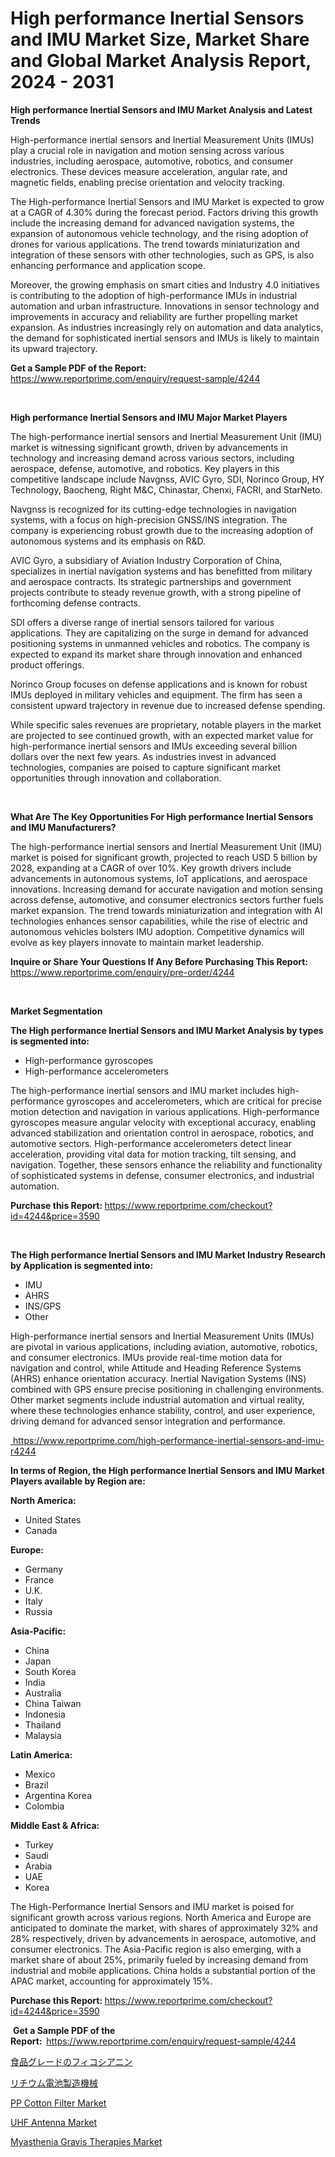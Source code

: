 <p><h1>High performance Inertial Sensors and IMU Market Size, Market Share and Global Market Analysis Report, 2024 - 2031</h1></p><p><strong>High performance Inertial Sensors and IMU Market Analysis and Latest Trends</strong></p>
<p><p>High-performance inertial sensors and Inertial Measurement Units (IMUs) play a crucial role in navigation and motion sensing across various industries, including aerospace, automotive, robotics, and consumer electronics. These devices measure acceleration, angular rate, and magnetic fields, enabling precise orientation and velocity tracking.</p><p>The High-performance Inertial Sensors and IMU Market is expected to grow at a CAGR of 4.30% during the forecast period. Factors driving this growth include the increasing demand for advanced navigation systems, the expansion of autonomous vehicle technology, and the rising adoption of drones for various applications. The trend towards miniaturization and integration of these sensors with other technologies, such as GPS, is also enhancing performance and application scope.</p><p>Moreover, the growing emphasis on smart cities and Industry 4.0 initiatives is contributing to the adoption of high-performance IMUs in industrial automation and urban infrastructure. Innovations in sensor technology and improvements in accuracy and reliability are further propelling market expansion. As industries increasingly rely on automation and data analytics, the demand for sophisticated inertial sensors and IMUs is likely to maintain its upward trajectory.</p></p>
<p><strong>Get a Sample PDF of the Report:&nbsp;</strong> <a href="https://www.reportprime.com/enquiry/request-sample/4244">https://www.reportprime.com/enquiry/request-sample/4244</a></p>
<p>&nbsp;</p>
<p><strong>High performance Inertial Sensors and IMU Major Market Players</strong></p>
<p><p>The high-performance inertial sensors and Inertial Measurement Unit (IMU) market is witnessing significant growth, driven by advancements in technology and increasing demand across various sectors, including aerospace, defense, automotive, and robotics. Key players in this competitive landscape include Navgnss, AVIC Gyro, SDI, Norinco Group, HY Technology, Baocheng, Right M&C, Chinastar, Chenxi, FACRI, and StarNeto.</p><p>Navgnss is recognized for its cutting-edge technologies in navigation systems, with a focus on high-precision GNSS/INS integration. The company is experiencing robust growth due to the increasing adoption of autonomous systems and its emphasis on R&D.</p><p>AVIC Gyro, a subsidiary of Aviation Industry Corporation of China, specializes in inertial navigation systems and has benefitted from military and aerospace contracts. Its strategic partnerships and government projects contribute to steady revenue growth, with a strong pipeline of forthcoming defense contracts.</p><p>SDI offers a diverse range of inertial sensors tailored for various applications. They are capitalizing on the surge in demand for advanced positioning systems in unmanned vehicles and robotics. The company is expected to expand its market share through innovation and enhanced product offerings.</p><p>Norinco Group focuses on defense applications and is known for robust IMUs deployed in military vehicles and equipment. The firm has seen a consistent upward trajectory in revenue due to increased defense spending.</p><p>While specific sales revenues are proprietary, notable players in the market are projected to see continued growth, with an expected market value for high-performance inertial sensors and IMUs exceeding several billion dollars over the next few years. As industries invest in advanced technologies, companies are poised to capture significant market opportunities through innovation and collaboration.</p></p>
<p>&nbsp;</p>
<p><strong>What Are The Key Opportunities For High performance Inertial Sensors and IMU Manufacturers?</strong></p>
<p><p>The high-performance inertial sensors and Inertial Measurement Unit (IMU) market is poised for significant growth, projected to reach USD 5 billion by 2028, expanding at a CAGR of over 10%. Key growth drivers include advancements in autonomous systems, IoT applications, and aerospace innovations. Increasing demand for accurate navigation and motion sensing across defense, automotive, and consumer electronics sectors further fuels market expansion. The trend towards miniaturization and integration with AI technologies enhances sensor capabilities, while the rise of electric and autonomous vehicles bolsters IMU adoption. Competitive dynamics will evolve as key players innovate to maintain market leadership.</p></p>
<p><strong>Inquire or Share Your Questions If Any Before Purchasing This Report:</strong> <a href="https://www.reportprime.com/enquiry/pre-order/4244">https://www.reportprime.com/enquiry/pre-order/4244</a></p>
<p>&nbsp;</p>
<p><strong>Market Segmentation</strong></p>
<p><strong>The High performance Inertial Sensors and IMU Market Analysis by types is segmented into:</strong></p>
<p><ul><li>High-performance gyroscopes</li><li>High-performance accelerometers</li></ul></p>
<p><p>The high-performance inertial sensors and IMU market includes high-performance gyroscopes and accelerometers, which are critical for precise motion detection and navigation in various applications. High-performance gyroscopes measure angular velocity with exceptional accuracy, enabling advanced stabilization and orientation control in aerospace, robotics, and automotive sectors. High-performance accelerometers detect linear acceleration, providing vital data for motion tracking, tilt sensing, and navigation. Together, these sensors enhance the reliability and functionality of sophisticated systems in defense, consumer electronics, and industrial automation.</p></p>
<p><strong>Purchase this Report:&nbsp;</strong><a href="https://www.reportprime.com/checkout?id=4244&price=3590">https://www.reportprime.com/checkout?id=4244&price=3590</a></p>
<p>&nbsp;</p>
<p><strong>The High performance Inertial Sensors and IMU Market Industry Research by Application is segmented into:</strong></p>
<p><ul><li>IMU</li><li>AHRS</li><li>INS/GPS</li><li>Other</li></ul></p>
<p><p>High-performance inertial sensors and Inertial Measurement Units (IMUs) are pivotal in various applications, including aviation, automotive, robotics, and consumer electronics. IMUs provide real-time motion data for navigation and control, while Attitude and Heading Reference Systems (AHRS) enhance orientation accuracy. Inertial Navigation Systems (INS) combined with GPS ensure precise positioning in challenging environments. Other market segments include industrial automation and virtual reality, where these technologies enhance stability, control, and user experience, driving demand for advanced sensor integration and performance.</p></p>
<p><a href="https://www.reportprime.com/high-performance-inertial-sensors-and-imu-r4244">&nbsp;https://www.reportprime.com/high-performance-inertial-sensors-and-imu-r4244</a></p>
<p><strong>In terms of Region, the High performance Inertial Sensors and IMU Market Players available by Region are:</strong></p>
<p>
    <p> <strong> North America: </strong>
        <ul>
            <li>United States</li>
            <li>Canada</li>
        </ul>
        </p> 
    <p> <strong> Europe: </strong>
        <ul>
            <li>Germany</li>
            <li>France</li>
            <li>U.K.</li>
            <li>Italy</li>
            <li>Russia</li>
        </ul>
        </p> 
    <p> <strong> Asia-Pacific: </strong>
        <ul>
            <li>China</li>
            <li>Japan</li>
            <li>South Korea</li>
            <li>India</li>
            <li>Australia</li>
            <li>China Taiwan</li>
            <li>Indonesia</li>
            <li>Thailand</li>
            <li>Malaysia</li>
        </ul>
        </p> 
    <p> <strong> Latin America: </strong>
        <ul>
            <li>Mexico</li>
            <li>Brazil</li>
            <li>Argentina Korea</li>
            <li>Colombia</li>
        </ul>
        </p> 
    <p> <strong> Middle East & Africa: </strong>
        <ul>
            <li>Turkey</li>
            <li>Saudi</li>
            <li>Arabia</li>
            <li>UAE</li>
            <li>Korea</li>
        </ul>
    </p>
    </p>
<p><p>The High-Performance Inertial Sensors and IMU market is poised for significant growth across various regions. North America and Europe are anticipated to dominate the market, with shares of approximately 32% and 28% respectively, driven by advancements in aerospace, automotive, and consumer electronics. The Asia-Pacific region is also emerging, with a market share of about 25%, primarily fueled by increasing demand from industrial and mobile applications. China holds a substantial portion of the APAC market, accounting for approximately 15%.</p></p>
<p><strong>Purchase this Report: </strong><a href="https://www.reportprime.com/checkout?id=4244&price=3590">https://www.reportprime.com/checkout?id=4244&price=3590</a></p>
<p>&nbsp;<strong>Get a Sample PDF of the Report:&nbsp;&nbsp;</strong><a href="https://www.reportprime.com/enquiry/request-sample/4244">https://www.reportprime.com/enquiry/request-sample/4244</a></p>
<p><strong></strong></p>
<p><p><a href="https://mercedesyzfi.medium.com/food-grade-phycocyanin-market-%E3%81%AE%E3%82%B0%E3%83%AD%E3%83%BC%E3%83%90%E3%83%AB%E5%B8%82%E5%A0%B4%E6%A6%82%E8%A6%81%E3%81%AF-%E4%B8%96%E7%95%8C%E3%81%8A%E3%82%88%E3%81%B3%E4%B8%BB%E8%A6%81%E5%B8%82%E5%A0%B4%E3%81%AB%E3%81%8A%E3%81%91%E3%82%8B%E6%A5%AD%E7%95%8C%E3%81%AB%E5%BD%B1%E9%9F%BF%E3%82%92%E4%B8%8E%E3%81%88%E3%82%8B%E4%B8%BB%E8%A6%81%E3%81%AA%E3%83%88%E3%83%AC%E3%83%B3%E3%83%89%E3%81%AB%E3%81%A4%E3%81%84%E3%81%A6-%E7%8B%AC%E8%87%AA%E3%81%AE%E8%A6%96%E7%82%B9%E3%82%92%E6%8F%90%E4%BE%9B%E3%81%97%E3%81%BE%E3%81%99-3511fc9c02db">食品グレードのフィコシアニン</a></p><p><a href="https://mercedesyzfi.medium.com/lithium-battery-manufacturing-machinery-market-%E3%81%AF-%E3%82%B3%E3%82%B9%E3%83%88%E7%AE%A1%E7%90%86%E3%81%A8%E5%8A%B9%E7%8E%87%E5%90%91%E4%B8%8A%E3%82%92%E5%84%AA%E5%85%88%E3%81%97%E3%81%BE%E3%81%99-%E3%81%95%E3%82%89%E3%81%AB-%E5%A0%B1%E5%91%8A%E6%9B%B8%E3%81%AF%E5%B8%82%E5%A0%B4%E3%81%AE%E9%9C%80%E8%A6%81%E9%9D%A2%E3%81%A8%E4%BE%9B%E7%B5%A6%E9%9D%A2%E3%81%AE%E4%B8%A1%E6%96%B9%E3%82%92%E3%82%AB%E3%83%90%E3%83%BC%E3%81%97%E3%81%A6%E3%81%84%E3%81%BE%E3%81%99-cceafa06524e">リチウム電池製造機械</a></p><p><a href="https://issuu.com/reportprime-2/docs/pp-cotton-filter-market-size-2030.p_aef57854822d4c">PP Cotton Filter Market</a></p><p><a href="https://github.com/indrystar/Market-Research-Report-List-5/blob/main/uhf-antenna-market.md">UHF Antenna Market</a></p><p><a href="https://www.linkedin.com/pulse/myasthenia-gravis-therapies-market-size-type-ocular-graviscongenital-njdke?trackingId=Xjfnr3cHS%2FyxYLuOdj08%2BQ%3D%3D">Myasthenia Gravis Therapies Market</a></p></p>